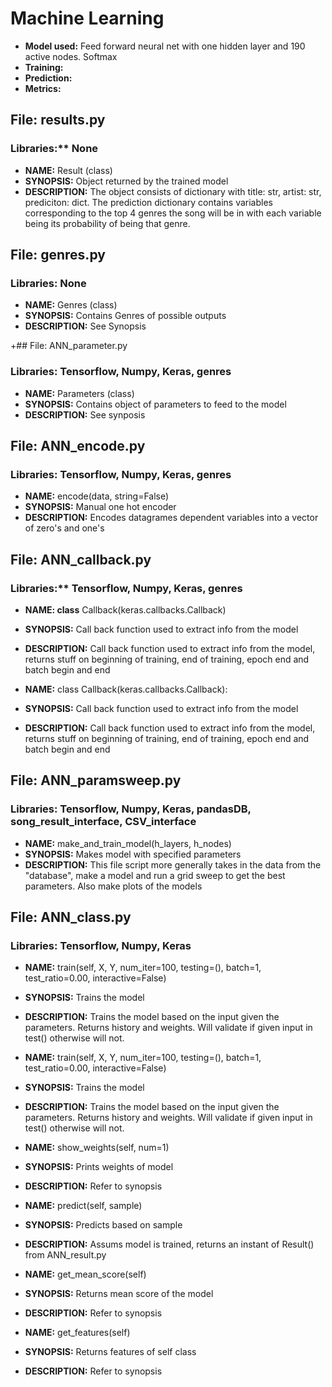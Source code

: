 # Machine Learning
+ **Model used:** Feed forward neural net with one hidden layer and 190 active nodes. Softmax 
+ **Training:** 
+ **Prediction:** 
+ **Metrics:**

## File: results.py 
### Libraries:** None  

+ **NAME:** Result (class) 
+ **SYNOPSIS:** Object returned by the trained model 
+ **DESCRIPTION:** The object consists of dictionary with title: str, artist: str, prediciton: dict. The prediction dictionary contains variables corresponding to the top 4 genres the song will be in with each variable being its probability of being that genre. 

## File: genres.py 
### Libraries: None 

+ **NAME:** Genres (class) 
+ **SYNOPSIS:** Contains Genres of possible outputs 
+ **DESCRIPTION:** See Synopsis

+## File: ANN_parameter.py 
### Libraries: Tensorflow, Numpy, Keras, genres 

+ **NAME:** Parameters (class) 
+ **SYNOPSIS:** Contains object of parameters to feed to the model
+ **DESCRIPTION:** See synposis

## File: ANN_encode.py
### Libraries: Tensorflow, Numpy, Keras, genres 

+ **NAME:** encode(data, string=False)
+ **SYNOPSIS:** Manual one hot encoder 
+ **DESCRIPTION:** Encodes datagrames dependent variables into a vector of zero's and one's 

## File: ANN_callback.py 
### Libraries:** Tensorflow, Numpy, Keras, genres 

+ **NAME: class** Callback(keras.callbacks.Callback)
+ **SYNOPSIS:**  Call back function used to extract info from the model
+ **DESCRIPTION:** Call back function used to extract info from the model, returns stuff on beginning of training, end of training, epoch end and batch begin and end 

+ **NAME:** class Callback(keras.callbacks.Callback):
+ **SYNOPSIS:**  Call back function used to extract info from the model
+ **DESCRIPTION:** Call back function used to extract info from the model, returns stuff on beginning of training, end of training, epoch end and batch begin and end 

## File: ANN_paramsweep.py 
### Libraries: Tensorflow, Numpy, Keras, pandasDB, song_result_interface, CSV_interface 

+ **NAME:** make_and_train_model(h_layers, h_nodes) 
+ **SYNOPSIS:**  Makes model with specified parameters 
+ **DESCRIPTION:** This file script more generally takes in the data from the "database", make a model and run a grid sweep to get the best parameters. Also make plots of the models 

## File: ANN_class.py 
### Libraries: Tensorflow, Numpy, Keras 

+ **NAME:** train(self, X, Y, num_iter=100, testing=(), batch=1, test_ratio=0.00, interactive=False) 
+ **SYNOPSIS:**  Trains the model 
+ **DESCRIPTION:** Trains the model based on the input given the parameters. Returns history and weights. Will validate if given input in test() otherwise will not. 

+ **NAME:** train(self, X, Y, num_iter=100, testing=(), batch=1, test_ratio=0.00, interactive=False)
+ **SYNOPSIS:**  Trains the model 
+ **DESCRIPTION:** Trains the model based on the input given the parameters. Returns history and weights. Will validate if given input in test() otherwise will not. 

+ **NAME:** show_weights(self, num=1)
+ **SYNOPSIS:** Prints weights of model 
+ **DESCRIPTION:** Refer to synopsis

+ **NAME:** predict(self, sample)
+ **SYNOPSIS:** Predicts based on sample 
+ **DESCRIPTION:** Assums model is trained, returns an instant of Result() from ANN_result.py

+ **NAME:** get_mean_score(self)
+ **SYNOPSIS:** Returns mean score of the model 
+ **DESCRIPTION:** Refer to synopsis

+ **NAME:** get_features(self)
+ **SYNOPSIS:** Returns features of self class 
+ **DESCRIPTION:** Refer to synopsis
